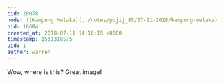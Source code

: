 ```yaml
---
cid: 20078
node: ![Kampung Melaka](../notes/pojij_85/07-11-2018/kampung-melaka)
nid: 16684
created_at: 2018-07-11 14:16:15 +0000
timestamp: 1531318575
uid: 1
author: warren
---
```


Wow, where is this? Great image!